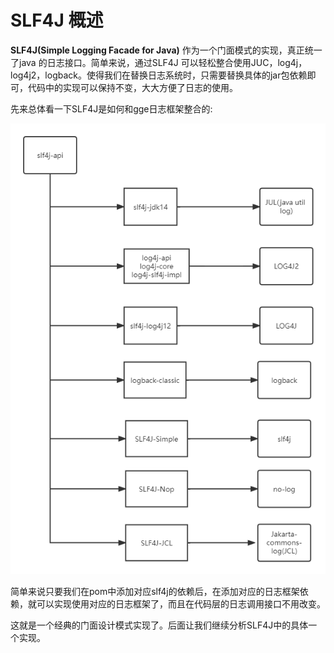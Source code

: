# SLF4J 概述

**SLF4J(Simple Logging Facade for Java)** 作为一个门面模式的实现，真正统一了java 的日志接口。简单来说，通过SLF4J 可以轻松整合使用JUC，log4j，log4j2，logback。使得我们在替换日志系统时，只需要替换具体的jar包依赖即可，代码中的实现可以保持不变，大大方便了日志的使用。

先来总体看一下SLF4J是如何和gge日志框架整合的:

![](./images/slf4j.png)



简单来说只要我们在pom中添加对应slf4j的依赖后，在添加对应的日志框架依赖，就可以实现使用对应的日志框架了，而且在代码层的日志调用接口不用改变。

这就是一个经典的门面设计模式实现了。后面让我们继续分析SLF4J中的具体一个实现。